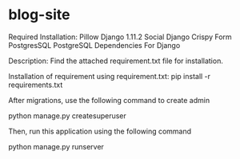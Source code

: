 # blog-site

Required Installation:
Pillow 
Django 1.11.2
Social Django
Crispy Form
PostgresSQL
PostgreSQL Dependencies For Django 

Description:
Find the attached requirement.txt file for installation.

Installation of requirement using requirement.txt:
pip install -r requirements.txt 

After migrations, use the following command to create admin

python manage.py createsuperuser

Then, run this application using the following command

python manage.py runserver
